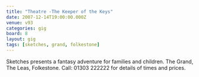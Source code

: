 ```yaml
---
title: "Theatre -The Keeper of the Keys"
date: 2007-12-14T19:00:00.000Z
venue: v93
categories: gig
board: 8
layout: gig
tags: [sketches, grand, folkestone]
---
```

Sketches presents a fantasy adventure for families and  children.  The Grand, The Leas, Folkestone.  Call: 01303 222222 for details of times and prices.